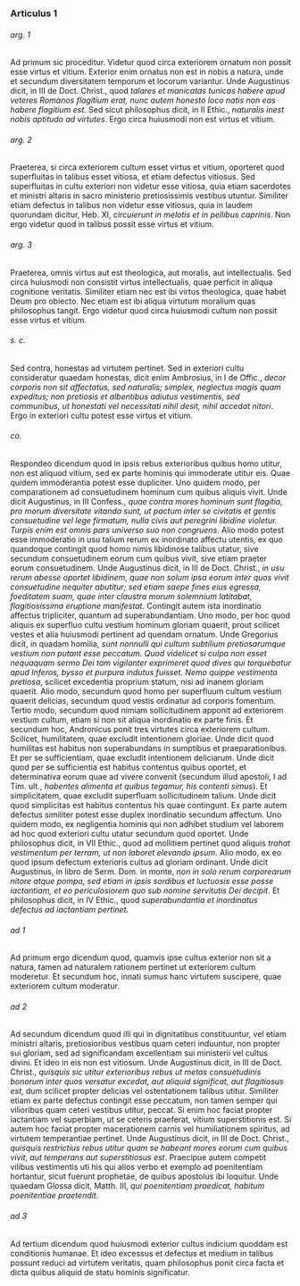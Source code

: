 ### Articulus 1

###### arg. 1
Ad primum sic proceditur. Videtur quod circa exteriorem ornatum non possit esse virtus et vitium. Exterior enim ornatus non est in nobis a natura, unde et secundum diversitatem temporum et locorum variantur. Unde Augustinus dicit, in III de Doct. Christ., quod *talares et manicatas tunicas habere apud veteres Romanos flagitium erat, nunc autem honesto loco natis non eas habere flagitium est*. Sed sicut philosophus dicit, in II Ethic., *naturalis inest nobis aptitudo ad virtutes*. Ergo circa huiusmodi non est virtus et vitium.

###### arg. 2
Praeterea, si circa exteriorem cultum esset virtus et vitium, oporteret quod superfluitas in talibus esset vitiosa, et etiam defectus vitiosus. Sed superfluitas in cultu exteriori non videtur esse vitiosa, quia etiam sacerdotes et ministri altaris in sacro ministerio pretiosissimis vestibus utuntur. Similiter etiam defectus in talibus non videtur esse vitiosus, quia in laudem quorundam dicitur, Heb. XI, *circuierunt in melotis et in pellibus caprinis*. Non ergo videtur quod in talibus possit esse virtus et vitium.

###### arg. 3
Praeterea, omnis virtus aut est theologica, aut moralis, aut intellectualis. Sed circa huiusmodi non consistit virtus intellectualis, quae perficit in aliqua cognitione veritatis. Similiter etiam nec est ibi virtus theologica, quae habet Deum pro obiecto. Nec etiam est ibi aliqua virtutum moralium quas philosophus tangit. Ergo videtur quod circa huiusmodi cultum non possit esse virtus et vitium.

###### s. c.
Sed contra, honestas ad virtutem pertinet. Sed in exteriori cultu consideratur quaedam honestas, dicit enim Ambrosius, in I de Offic., *decor corporis non sit affectatus, sed naturalis; simplex, neglectus magis quam expeditus; non pretiosis et albentibus adiutus vestimentis, sed communibus, ut honestati vel necessitati nihil desit, nihil accedat nitori*. Ergo in exteriori cultu potest esse virtus et vitium.

###### co.
Respondeo dicendum quod in ipsis rebus exterioribus quibus homo utitur, non est aliquod vitium, sed ex parte hominis qui immoderate utitur eis. Quae quidem immoderantia potest esse dupliciter. Uno quidem modo, per comparationem ad consuetudinem hominum cum quibus aliquis vivit. Unde dicit Augustinus, in III Confess., *quae contra mores hominum sunt flagitia, pro morum diversitate vitanda sunt, ut pactum inter se civitatis et gentis consuetudine vel lege firmatum, nulla civis aut peregrini libidine violetur. Turpis enim est omnis pars universo suo non congruens*. Alio modo potest esse immoderatio in usu talium rerum ex inordinato affectu utentis, ex quo quandoque contingit quod homo nimis libidinose talibus utatur, sive secundum consuetudinem eorum cum quibus vivit, sive etiam praeter eorum consuetudinem. Unde Augustinus dicit, in III de Doct. Christ., *in usu rerum abesse oportet libidinem, quae non solum ipsa eorum inter quos vivit consuetudine nequiter abutitur; sed etiam saepe fines eius egressa, foeditatem suam, quae inter claustra morum solemnium latitabat, flagitiosissima eruptione manifestat*. Contingit autem ista inordinatio affectus tripliciter, quantum ad superabundantiam. Uno modo, per hoc quod aliquis ex superfluo cultu vestium hominum gloriam quaerit, prout scilicet vestes et alia huiusmodi pertinent ad quendam ornatum. Unde Gregorius dicit, in quadam homilia, *sunt nonnulli qui cultum subtilium pretiosarumque vestium non putant esse peccatum. Quod videlicet si culpa non esset nequaquam sermo Dei tam vigilanter exprimeret quod dives qui torquebatur apud Inferos, bysso et purpura indutus fuisset. Nemo quippe vestimenta pretiosa*, scilicet excedentia proprium statum, nisi ad inanem gloriam quaerit. Alio modo, secundum quod homo per superfluum cultum vestium quaerit delicias, secundum quod vestis ordinatur ad corporis fomentum. Tertio modo, secundum quod nimiam sollicitudinem apponit ad exteriorem vestium cultum, etiam si non sit aliqua inordinatio ex parte finis. Et secundum hoc, Andronicus ponit tres virtutes circa exteriorem cultum. Scilicet, humilitatem, quae excludit intentionem gloriae. Unde dicit quod humilitas est habitus non superabundans in sumptibus et praeparationibus. Et per se sufficientiam, quae excludit intentionem deliciarum. Unde dicit quod per se sufficientia est habitus contentus quibus oportet, et determinativa eorum quae ad vivere convenit (secundum illud apostoli, I ad Tim. ult., *habentes alimenta et quibus tegamur, his contenti simus*). Et simplicitatem, quae excludit superfluam sollicitudinem talium. Unde dicit quod simplicitas est habitus contentus his quae contingunt. Ex parte autem defectus similiter potest esse duplex inordinatio secundum affectum. Uno quidem modo, ex negligentia hominis qui non adhibet studium vel laborem ad hoc quod exteriori cultu utatur secundum quod oportet. Unde philosophus dicit, in VII Ethic., quod ad mollitiem pertinet quod aliquis *trahat vestimentum per terram, ut non laboret elevando ipsum*. Alio modo, ex eo quod ipsum defectum exterioris cultus ad gloriam ordinant. Unde dicit Augustinus, in libro de Serm. Dom. in monte, *non in solo rerum corporearum nitore atque pompa, sed etiam in ipsis sordibus et luctuosis esse posse iactantiam, et eo periculosiorem quo sub nomine servitutis Dei decipit*. Et philosophus dicit, in IV Ethic., quod *superabundantia et inordinatus defectus ad iactantiam pertinet*.

###### ad 1
Ad primum ergo dicendum quod, quamvis ipse cultus exterior non sit a natura, tamen ad naturalem rationem pertinet ut exteriorem cultum moderetur. Et secundum hoc, innati sumus hanc virtutem suscipere, quae exteriorem cultum moderatur.

###### ad 2
Ad secundum dicendum quod illi qui in dignitatibus constituuntur, vel etiam ministri altaris, pretiosioribus vestibus quam ceteri induuntur, non propter sui gloriam, sed ad significandam excellentiam sui ministerii vel cultus divini. Et ideo in eis non est vitiosum. Unde Augustinus dicit, in III de Doct. Christ., *quisquis sic utitur exterioribus rebus ut metas consuetudinis bonorum inter quos versatur excedat, aut aliquid significat, aut flagitiosus est*, dum scilicet propter delicias vel ostentationem talibus utitur. Similiter etiam ex parte defectus contingit esse peccatum, non tamen semper qui vilioribus quam ceteri vestibus utitur, peccat. Si enim hoc faciat propter iactantiam vel superbiam, ut se ceteris praeferat, vitium superstitionis est. Si autem hoc faciat propter macerationem carnis vel humiliationem spiritus, ad virtutem temperantiae pertinet. Unde Augustinus dicit, in III de Doct. Christ., *quisquis restrictius rebus utitur quam se habeant mores eorum cum quibus vivit, aut temperans aut superstitiosus est*. Praecipue autem competit vilibus vestimentis uti his qui alios verbo et exemplo ad poenitentiam hortantur, sicut fuerunt prophetae, de quibus apostolus ibi loquitur. Unde quaedam Glossa dicit, Matth. III, *qui poenitentiam praedicat, habitum poenitentiae praetendit*.

###### ad 3
Ad tertium dicendum quod huiusmodi exterior cultus indicium quoddam est conditionis humanae. Et ideo excessus et defectus et medium in talibus possunt reduci ad virtutem veritatis, quam philosophus ponit circa facta et dicta quibus aliquid de statu hominis significatur.

